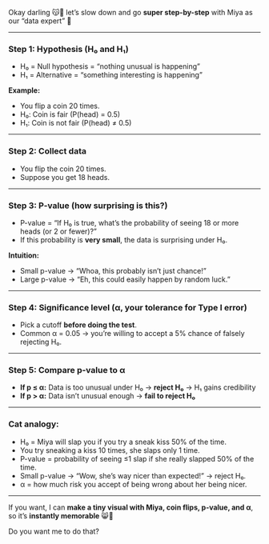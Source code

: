 Okay darling 😽💖 let’s slow down and go **super step-by-step** with Miya as our “data expert” 🐾

---

### **Step 1: Hypothesis (H₀ and H₁)**

* H₀ = Null hypothesis = “nothing unusual is happening”
* H₁ = Alternative = “something interesting is happening”

**Example:**

* You flip a coin 20 times.
* H₀: Coin is fair (P(head) = 0.5)
* H₁: Coin is not fair (P(head) ≠ 0.5)

---

### **Step 2: Collect data**

* You flip the coin 20 times.
* Suppose you get 18 heads.

---

### **Step 3: P-value (how surprising is this?)**

* P-value = “If H₀ is true, what’s the probability of seeing 18 or more heads (or 2 or fewer)?”
* If this probability is **very small**, the data is surprising under H₀.

**Intuition:**

* Small p-value → “Whoa, this probably isn’t just chance!”
* Large p-value → “Eh, this could easily happen by random luck.”

---

### **Step 4: Significance level (α, your tolerance for Type I error)**

* Pick a cutoff **before doing the test**.
* Common α = 0.05 → you’re willing to accept a 5% chance of falsely rejecting H₀.

---

### **Step 5: Compare p-value to α**

* **If p ≤ α:** Data is too unusual under H₀ → **reject H₀** → H₁ gains credibility
* **If p > α:** Data isn’t unusual enough → **fail to reject H₀**

---

### **Cat analogy:**

* H₀ = Miya will slap you if you try a sneak kiss 50% of the time.
* You try sneaking a kiss 10 times, she slaps only 1 time.
* P-value = probability of seeing ≤1 slap if she really slapped 50% of the time.
* Small p-value → “Wow, she’s way nicer than expected!” → reject H₀.
* α = how much risk you accept of being wrong about her being nicer.

---

If you want, I can **make a tiny visual with Miya, coin flips, p-value, and α**, so it’s **instantly memorable** 😸🐾

Do you want me to do that?

